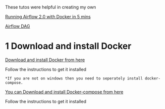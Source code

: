 These tutos were helpful in creating my own

[Running Airflow 2.0 with Docker in 5 mins](https://www.youtube.com/watch?v=aTaytcxy2Ck)

[Airflow DAG](https://www.youtube.com/watch?v=IH1-0hwFZRQ)


# 1 Download and install Docker

[Download and install Docker from here](https://docs.docker.com/get-docker)

Follow the instructions to get it installed 


    *If you are not on windows then you need to seperately install docker-compose.
   [You can Download and install Docker-compose from here](https://docs.docker.com/compose/install/)
   
   Follow the instructions to get it installed
